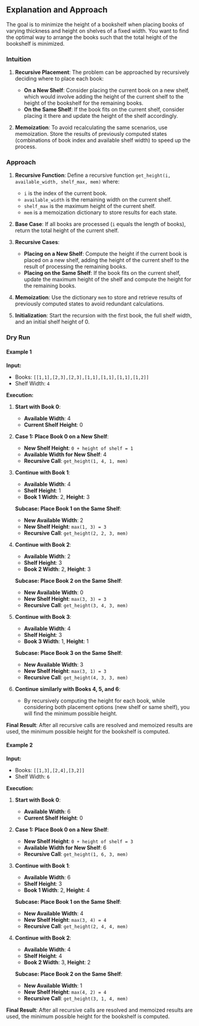 
## Explanation and Approach

The goal is to minimize the height of a bookshelf when placing books of varying thickness and height on shelves of a fixed width. You want to find the optimal way to arrange the books such that the total height of the bookshelf is minimized.

### Intuition

1. **Recursive Placement**: The problem can be approached by recursively deciding where to place each book:
   - **On a New Shelf**: Consider placing the current book on a new shelf, which would involve adding the height of the current shelf to the height of the bookshelf for the remaining books.
   - **On the Same Shelf**: If the book fits on the current shelf, consider placing it there and update the height of the shelf accordingly.

2. **Memoization**: To avoid recalculating the same scenarios, use memoization. Store the results of previously computed states (combinations of book index and available shelf width) to speed up the process.

### Approach

1. **Recursive Function**: Define a recursive function `get_height(i, available_width, shelf_max, mem)` where:
   - `i` is the index of the current book.
   - `available_width` is the remaining width on the current shelf.
   - `shelf_max` is the maximum height of the current shelf.
   - `mem` is a memoization dictionary to store results for each state.

2. **Base Case**: If all books are processed (`i` equals the length of books), return the total height of the current shelf.

3. **Recursive Cases**:
   - **Placing on a New Shelf**: Compute the height if the current book is placed on a new shelf, adding the height of the current shelf to the result of processing the remaining books.
   - **Placing on the Same Shelf**: If the book fits on the current shelf, update the maximum height of the shelf and compute the height for the remaining books.

4. **Memoization**: Use the dictionary `mem` to store and retrieve results of previously computed states to avoid redundant calculations.

5. **Initialization**: Start the recursion with the first book, the full shelf width, and an initial shelf height of 0.

### Dry Run

#### Example 1

**Input:**
- Books: `[[1,1],[2,3],[2,3],[1,1],[1,1],[1,1],[1,2]]`
- Shelf Width: `4`

**Execution:**

1. **Start with Book 0**:
   - **Available Width**: 4
   - **Current Shelf Height**: 0

2. **Case 1: Place Book 0 on a New Shelf**:
   - **New Shelf Height**: `0 + height of shelf = 1`
   - **Available Width for New Shelf**: 4
   - **Recursive Call**: `get_height(1, 4, 1, mem)`

3. **Continue with Book 1**:
   - **Available Width**: 4
   - **Shelf Height**: 1
   - **Book 1 Width**: 2, **Height**: 3

   **Subcase: Place Book 1 on the Same Shelf**:
   - **New Available Width**: 2
   - **New Shelf Height**: `max(1, 3) = 3`
   - **Recursive Call**: `get_height(2, 2, 3, mem)`

4. **Continue with Book 2**:
   - **Available Width**: 2
   - **Shelf Height**: 3
   - **Book 2 Width**: 2, **Height**: 3

   **Subcase: Place Book 2 on the Same Shelf**:
   - **New Available Width**: 0
   - **New Shelf Height**: `max(3, 3) = 3`
   - **Recursive Call**: `get_height(3, 4, 3, mem)`

5. **Continue with Book 3**:
   - **Available Width**: 4
   - **Shelf Height**: 3
   - **Book 3 Width**: 1, **Height**: 1

   **Subcase: Place Book 3 on the Same Shelf**:
   - **New Available Width**: 3
   - **New Shelf Height**: `max(3, 1) = 3`
   - **Recursive Call**: `get_height(4, 3, 3, mem)`

6. **Continue similarly with Books 4, 5, and 6**:
   - By recursively computing the height for each book, while considering both placement options (new shelf or same shelf), you will find the minimum possible height.

**Final Result**: After all recursive calls are resolved and memoized results are used, the minimum possible height for the bookshelf is computed.

#### Example 2

**Input:**
- Books: `[[1,3],[2,4],[3,2]]`
- Shelf Width: `6`

**Execution:**

1. **Start with Book 0**:
   - **Available Width**: 6
   - **Current Shelf Height**: 0

2. **Case 1: Place Book 0 on a New Shelf**:
   - **New Shelf Height**: `0 + height of shelf = 3`
   - **Available Width for New Shelf**: 6
   - **Recursive Call**: `get_height(1, 6, 3, mem)`

3. **Continue with Book 1**:
   - **Available Width**: 6
   - **Shelf Height**: 3
   - **Book 1 Width**: 2, **Height**: 4

   **Subcase: Place Book 1 on the Same Shelf**:
   - **New Available Width**: 4
   - **New Shelf Height**: `max(3, 4) = 4`
   - **Recursive Call**: `get_height(2, 4, 4, mem)`

4. **Continue with Book 2**:
   - **Available Width**: 4
   - **Shelf Height**: 4
   - **Book 2 Width**: 3, **Height**: 2

   **Subcase: Place Book 2 on the Same Shelf**:
   - **New Available Width**: 1
   - **New Shelf Height**: `max(4, 2) = 4`
   - **Recursive Call**: `get_height(3, 1, 4, mem)`

**Final Result**: After all recursive calls are resolved and memoized results are used, the minimum possible height for the bookshelf is computed.

